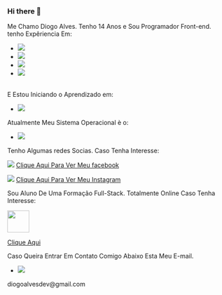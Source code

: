 ### Hi there 👋

Me Chamo Diogo Alves. Tenho 14 Anos e Sou Programador Front-end. tenho Expêriencia Em:

 - <img src="https://img.shields.io/badge/HTML5-E34F26?style=for-the-badge&logo=html5&logoColor=white">
 - <img src="https://img.shields.io/badge/CSS3-1572B6?style=for-the-badge&logo=css3&logoColor=white">
 - <img src="https://img.shields.io/badge/GIT-E44C30?style=for-the-badge&logo=git&logoColor=white">
 - <img src="https://img.shields.io/badge/GitHub-100000?style=for-the-badge&logo=github&logoColor=white">
 <br> 
 E Estou Iniciando o Aprendizado em:
 
 - <img src="https://img.shields.io/badge/JavaScript-F7DF1E?style=for-the-badge&logo=javascript&logoColor=black">

 Atualmente Meu Sistema Operacional è o:

- <img src="https://img.shields.io/badge/Windows-0078D6?style=for-the-badge&logo=windows&logoColor=white">

Tenho Algumas redes Socias. Caso Tenha Interesse:

<img src="https://img.shields.io/badge/Facebook-1877F2?style=for-the-badge&logo=facebook&logoColor=white"> <a href="https://www.facebook.com/profile.php?id=100031280310090">Clique Aqui Para Ver Meu facebook</a>

<img src="https://img.shields.io/badge/Instagram-E4405F?style=for-the-badge&logo=instagram&logoColor=white"> <a href="https://www.instagram.com/diogoalveessz/?next=%2F">Clique Aqui Para Ver Meu Instagram</a>

Sou Aluno De Uma Formação Full-Stack. Totalmente Online Caso Tenha Interesse:

<img src="https://media.licdn.com/dms/image/D4D0BAQGs0Jd8tULJZw/company-logo_200_200/0/1659810942474/dev_club_devs_logo?e=2147483647&v=beta&t=XCpZ9XZyOCsTxcUrqMIHKXHsTOL1_14IgXm43w6OJ3Y" height="50px">

<a href="https://rodolfomori.com.br/devclub-n1/">Clique Aqui</a>



Caso Queira Entrar Em Contato Comigo Abaixo Esta Meu E-mail.

- <img src="https://img.shields.io/badge/Gmail-D14836?style=for-the-badge&logo=gmail&logoColor=white"> 
<p>diogoalvesdev@gmail.com</p>






